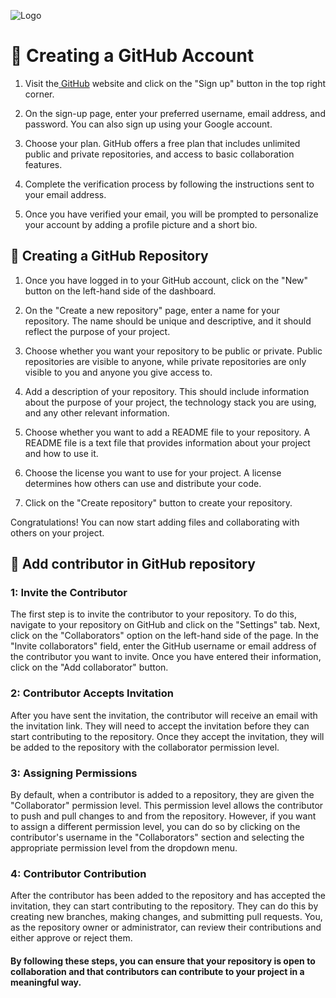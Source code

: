 ![Logo](https://techmapperz.com/images/v421_18528.png)


# 🚀 Creating a GitHub Account

1. Visit the<a href="https://github.com/"> GitHub</a> website and click on the "Sign up" button in the top right corner.

2. On the sign-up page, enter your preferred username, email address, and password. You can also sign up using your Google account.

3. Choose your plan. GitHub offers a free plan that includes unlimited public and private repositories, and access to basic collaboration features.

4. Complete the verification process by following the instructions sent to your email address.

5. Once you have verified your email, you will be prompted to personalize your account by adding a profile picture and a short bio.


## 🚀 Creating a GitHub Repository

1. Once you have logged in to your GitHub account, click on the "New" button on the left-hand side of the dashboard.

2. On the "Create a new repository" page, enter a name for your repository. The name should be unique and descriptive, and it should reflect the purpose of your project.

3. Choose whether you want your repository to be public or private. Public repositories are visible to anyone, while private repositories are only visible to you and anyone you give access to.

4. Add a description of your repository. This should include information about the purpose of your project, the technology stack you are using, and any other relevant information.

5. Choose whether you want to add a README file to your repository. A README file is a text file that provides information about your project and how to use it.

6. Choose the license you want to use for your project. A license determines how others can use and distribute your code.

7. Click on the "Create repository" button to create your repository.


Congratulations! You can now start adding files and collaborating with others on your project.


## 🚀 Add contributor in GitHub repository

### 1: Invite the Contributor
The first step is to invite the contributor to your repository. To do this, navigate to your repository on GitHub and click on the "Settings" tab. Next, click on the "Collaborators" option on the left-hand side of the page. In the "Invite collaborators" field, enter the GitHub username or email address of the contributor you want to invite. Once you have entered their information, click on the "Add collaborator" button.

### 2: Contributor Accepts Invitation
After you have sent the invitation, the contributor will receive an email with the invitation link. They will need to accept the invitation before they can start contributing to the repository. Once they accept the invitation, they will be added to the repository with the collaborator permission level.


### 3: Assigning Permissions
By default, when a contributor is added to a repository, they are given the "Collaborator" permission level. This permission level allows the contributor to push and pull changes to and from the repository. However, if you want to assign a different permission level, you can do so by clicking on the contributor's username in the "Collaborators" section and selecting the appropriate permission level from the dropdown menu.


### 4: Contributor Contribution
After the contributor has been added to the repository and has accepted the invitation, they can start contributing to the repository. They can do this by creating new branches, making changes, and submitting pull requests. You, as the repository owner or administrator, can review their contributions and either approve or reject them.

#### By following these steps, you can ensure that your repository is open to collaboration and that contributors can contribute to your project in a meaningful way.
